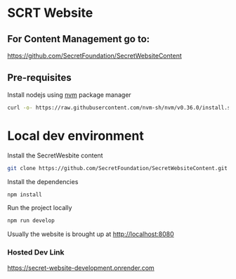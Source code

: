 # SCRT Website

## For Content Management go to:

https://github.com/SecretFoundation/SecretWebsiteContent

## Pre-requisites

Install nodejs using [nvm](https://github.com/nvm-sh/nvm#install--update-script) package manager

```bash
curl -o- https://raw.githubusercontent.com/nvm-sh/nvm/v0.36.0/install.sh | bash
```

# Local dev environment
Install the SecretWesbite content
```bash
git clone https://github.com/SecretFoundation/SecretWebsiteContent.git ./content
```

Install the dependencies

```bash
npm install
```

Run the project locally

```bash
npm run develop
```

Usually the website is brought up at [http://localhost:8080](http://localhost:8080)

### Hosted Dev Link
https://secret-website-development.onrender.com